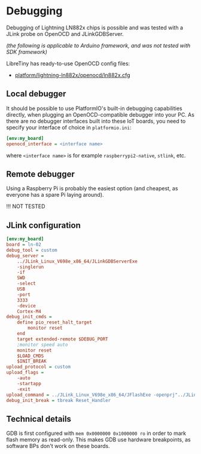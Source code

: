 # Debugging

Debugging of Lightning LN882x chips is possible and was tested with a JLink probe on OpenOCD and JLinkGDBServer.

*(the following is applicable to Arduino framework, and was not tested with SDK framework)*

LibreTiny has ready-to-use OpenOCD config files:

- [platform/lightning-ln882x/openocd/ln882x.cfg](../../../cores/lightning-ln882x/misc/ln882x.cfg)

## Local debugger

It should be possible to use PlatformIO's built-in debugging capabilities directly, when plugging an OpenOCD-compatible debugger into your PC. As there are no debugger interfaces built into these IoT boards, you need to specify your interface of choice in `platformio.ini`:

```ini
[env:my_board]
openocd_interface = <interface name>
```
where `<interface name>` is for example `raspberrypi2-native`, `stlink`, etc.

## Remote debugger

Using a Raspberry Pi is probably the easiest option (and cheapest, as everyone has a spare Pi laying around).

!!! 
	NOT TESTED

## JLink configuration

```ini
[env:my_board]
board = ln-02
debug_tool = custom
debug_server =
    ../JLink_Linux_V698e_x86_64/JLinkGDBServerExe
    -singlerun
    -if
    SWD
    -select
    USB
    -port
    3333
    -device
    Cortex-M4
debug_init_cmds =
    define pio_reset_halt_target
        monitor reset
    end
    target extended-remote $DEBUG_PORT
    ;monitor speed auto
    monitor reset
    $LOAD_CMDS
    $INIT_BREAK
upload_protocol = custom
upload_flags =
    -auto
    -startapp
    -exit
upload_command = ../JLink_Linux_V698e_x86_64/JFlashExe -openprj"../JLink_Linux_V698e_x86_64/ln882h.jflash" -open"${BUILD_DIR}/image_firmware.bin",0 $UPLOAD_FLAGS
debug_init_break = tbreak Reset_Handler
```

## Technical details

GDB is first configured with `mem 0x0000000 0x1000000 ro` in order to mark flash memory as read-only. This makes GDB use hardware breakpoints, as software BPs don't work on these boards.

